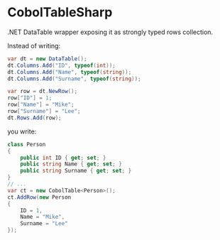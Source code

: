 # CobolTableSharp
.NET DataTable wrapper exposing it as strongly typed rows collection.

Instead of writing:
```csharp
var dt = new DataTable();
dt.Columns.Add("ID", typeof(int));
dt.Columns.Add("Name", typeof(string));
dt.Columns.Add("Surname", typeof(string));

var row = dt.NewRow();
row["ID"] = 1;
row["Name"] = "Mike";
row["Surname"] = "Lee";
dt.Rows.Add(row);
```
you write:
```csharp
class Person
{
	public int ID { get; set; }
	public string Name { get; set; }
	public string Surname { get; set; }
}
// ...
var ct = new CobolTable<Person>();
ct.AddRow(new Person
{
	ID = 1,
	Name = "Mike",
	Surname = "Lee"
});
```
